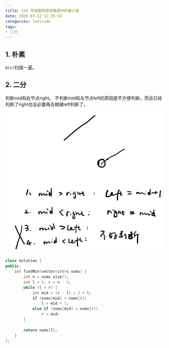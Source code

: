 ```yaml
---
title: 153.寻找旋转排序数组中的最小值
date: 2020-07-22 11:35:59
categories: leetcode
tags: 
- 二分
---
```

## 1. 朴素

`O(n)`扫描一遍。

## 2. 二分

判断mid和右节点right。
不判断mid和左节点left的原因是不方便判断，而且已经判断了right也没必要再去根据left判断了。
![binarySearch_right](find-minimum-in-rotated-sorted-array/binarySearch_right.png)

```cpp
class Solution {
public:
    int findMin(vector<int>& nums) {
        int n = nums.size();
        int l = 0, r = n - 1;
        while (l < r) {
            int mid = (r - l) / 2 + l;
            if (nums[mid] > nums[r])
                l = mid + 1;
            else if (nums[mid] < nums[r])
                r = mid;
        }

        return nums[l];
    }
};
```
